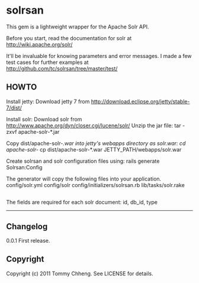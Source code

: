 # solrsan
This gem is a lightweight wrapper for the Apache Solr API.

Before you start, read the documentation for solr at http://wiki.apache.org/solr/

It'll be invaluable for knowing parameters and error messages. I made a few test cases for further examples at http://github.com/tc/solrsan/tree/master/test/

## HOWTO
Install jetty:
Download jetty 7 from http://download.eclipse.org/jetty/stable-7/dist/

Install solr:
Download solr from http://www.apache.org/dyn/closer.cgi/lucene/solr/
Unzip the jar file:
tar -zxvf apache-solr-*.jar

Copy dist/apache-solr-*.war into jetty's webapps directory as solr.war:
cd apache-solr-*
cp dist/apache-solr-*.war JETTY_PATH/webapps/solr.war

Create solrsan and solr configuration files using:
  rails generate Solrsan:Config

The generator will copy the following files into your application.
  config/solr.yml
  config/solr
  config/initializers/solrsan.rb
  lib/tasks/solr.rake

##
The fields are required for each solr document:
id, db_id, type

---
## Changelog
0.0.1
First release.

## Copyright

Copyright (c) 2011 Tommy Chheng. See LICENSE for details.

